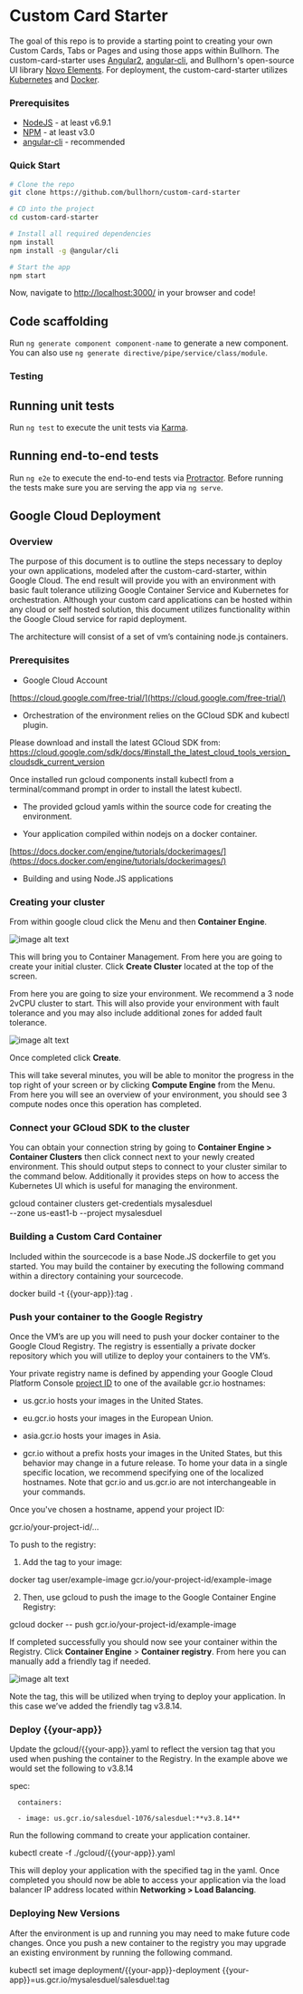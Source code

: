 # Custom Card Starter
The goal of this repo is to provide a starting point to creating your own Custom Cards, Tabs or Pages and using those apps within Bullhorn. The custom-card-starter uses [Angular2](https://angular.io), [angular-cli](https://cli.angular.io/), and Bullhorn's open-source UI library [Novo Elements](https://github.com/bullhorn/novo-elements). For deployment, the custom-card-starter utilizes [Kubernetes](https://kubernetes.io/) and [Docker](https://docs.docker.com/get-started/).

### Prerequisites
 * [NodeJS](https://nodejs.org/en/) - at least v6.9.1
 * [NPM](https://github.com/npm/npm) - at least v3.0
 * [angular-cli](https://cli.angular.io/) - recommended

### Quick Start

```bash
# Clone the repo
git clone https://github.com/bullhorn/custom-card-starter

# CD into the project
cd custom-card-starter

# Install all required dependencies
npm install
npm install -g @angular/cli

# Start the app
npm start
```

Now, navigate to [http://localhost:3000/](http://localhost:3000/) in your browser and code!

## Code scaffolding

Run `ng generate component component-name` to generate a new component. You can also use `ng generate directive/pipe/service/class/module`.

### Testing

## Running unit tests

Run `ng test` to execute the unit tests via [Karma](https://karma-runner.github.io).

## Running end-to-end tests

Run `ng e2e` to execute the end-to-end tests via [Protractor](http://www.protractortest.org/).
Before running the tests make sure you are serving the app via `ng serve`.

## Google Cloud Deployment

### Overview

The purpose of this document is to outline the steps necessary to deploy your own applications, modeled after the custom-card-starter, within Google Cloud. The end result will provide you with an environment with basic fault tolerance utilizing Google Container Service and Kubernetes for orchestration. Although your custom card applications can be hosted within any cloud or self hosted solution, this document utilizes functionality within the Google Cloud service for rapid deployment.

The architecture will consist of a set of vm’s containing node.js containers.

### Prerequisites

* Google Cloud Account

[https://cloud.google.com/free-trial/](https://cloud.google.com/free-trial/)

* Orchestration of the environment relies on the GCloud SDK and kubectl plugin.  

Please download and install the latest GCloud SDK from: [https://cloud.google.com/sdk/docs/#install_the_latest_cloud_tools_version_cloudsdk_current_version ](https://cloud.google.com/sdk/docs/#install_the_latest_cloud_tools_version_cloudsdk_current_version)

Once installed run gcloud components install kubectl from a terminal/command prompt in order to install the latest kubectl.

* The provided gcloud yamls within the source code for creating the environment.

* Your application compiled within nodejs on a docker container.

[https://docs.docker.com/engine/tutorials/dockerimages/](https://docs.docker.com/engine/tutorials/dockerimages/)

* Building and using Node.JS applications

### Creating your cluster

From within google cloud click the Menu and then **Container Engine**.

![image alt text](doc_files/image_1.png)

This will bring you to Container Management. From here you are going to create your initial cluster. Click **Create Cluster** located at the top of the screen.

From here you are going to size your environment. We recommend a 3 node 2vCPU cluster to start. This will also provide your environment with fault tolerance and you may also include additional zones for added fault tolerance.

![image alt text](doc_files/image_2.png)

Once completed click **Create**.

This will take several minutes, you will be able to monitor the progress in the top right of your screen or by clicking **Compute Engine** from the Menu. From here you will see an overview of your environment, you should see 3 compute nodes once this operation has completed.

### Connect your GCloud SDK to the cluster

You can obtain your connection string by going to **Container Engine > Container Clusters** then click connect next to your newly created environment. This should output steps to connect to your cluster similar to the command below. Additionally it provides steps on how to access the Kubernetes UI which is useful for managing the environment.

gcloud container clusters get-credentials mysalesduel \
    --zone us-east1-b --project mysalesduel

### Building a Custom Card Container

Included within the sourcecode is a base Node.JS dockerfile to get you started. You may build the container by executing the following command within a directory containing your sourcecode.

docker build -t {{your-app}}:tag .

### Push your container to the Google Registry

Once the VM’s are up you will need to push your docker container to the Google Cloud Registry. The registry is essentially a private docker repository which you will utilize to deploy your containers to the VM’s.

Your private registry name is defined by appending your Google Cloud Platform Console [project ID](https://cloud.google.com/storage/docs/projects#projectid) to one of the available gcr.io hostnames:

* us.gcr.io hosts your images in the United States.

* eu.gcr.io hosts your images in the European Union.

* asia.gcr.io hosts your images in Asia.

* gcr.io without a prefix hosts your images in the United States, but this behavior may change in a future release. To home your data in a single specific location, we recommend specifying one of the localized hostnames. Note that gcr.io and us.gcr.io are not interchangeable in your commands.

Once you've chosen a hostname, append your project ID:

gcr.io/your-project-id/…

To push to the registry:

1. Add the tag to your image:

docker tag user/example-image gcr.io/your-project-id/example-image

2. Then, use gcloud to push the image to the Google Container Engine Registry:

gcloud docker -- push gcr.io/your-project-id/example-image

If completed successfully you should now see your container within the Registry. Click **Container Engine** > **Container registry**. From here you can manually add a friendly tag if needed.

![image alt text](doc_files/image_4.png)

Note the tag, this will be utilized when trying to deploy your application. In this case we’ve added the friendly tag v3.8.14.

### Deploy {{your-app}}

Update the gcloud/{{your-app}}.yaml to reflect the version tag that you used when pushing the container to the Registry. In the example above we would set the following to v3.8.14

spec:

      containers:

      - image: us.gcr.io/salesduel-1076/salesduel:**v3.8.14**

Run the following command to create your application container.

kubectl create -f ./gcloud/{{your-app}}.yaml

This will deploy your application with the specified tag in the yaml. Once completed you should now be able to access your application via the load balancer IP address located within **Networking > Load Balancing**.

### Deploying New Versions

After the environment is up and running you may need to make future code changes. Once you push a new container to the registry you may upgrade an existing environment by running the following command.

kubectl set image deployment/{{your-app}}-deployment {{your-app}}=us.gcr.io/mysalesduel/salesduel:tag
